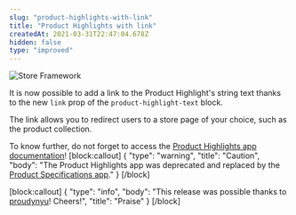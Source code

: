 ```yaml
---
slug: "product-highlights-with-link"
title: "Product Highlights with link"
createdAt: 2021-03-31T22:47:04.678Z
hidden: false
type: "improved"
---
```


![Store Framework](https://img.shields.io/badge/-Store%20Framework-red)

It is now possible to add a link to the Product Highlight's string text thanks to the new `link` prop of the `product-highlight-text` block.

The link allows you to redirect users to a store page of your choice, such as the product collection. 

To know further, do not forget to access the [Product Highlights app documentation](https://developers.vtex.com/vtex-developer-docs/docs/vtex-store-components-producthighlights)!
[block:callout]
{
  "type": "warning",
  "title": "Caution",
  "body": "The Product Highlights app was deprecated and replaced by the [Product Specifications app](https://developers.vtex.com/vtex-developer-docs/docs/vtex-product-specifications)."
}
[/block]

[block:callout]
{
  "type": "info",
  "body": "This release was possible thanks to [proudynyu](https://github.com/proudynyu)! Cheers!",
  "title": "Praise"
}
[/block]